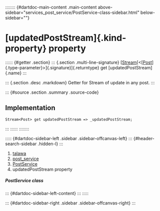 :::::::: {#dartdoc-main-content .main-content above-sidebar="services_post_service/PostService-class-sidebar.html" below-sidebar=""}
<div>

# [updatedPostStream]{.kind-property} property

</div>

:::::: {#getter .section}
::: {.section .multi-line-signature}
[[Stream](https://api.flutter.dev/flutter/dart-core/Stream-class.html)[\<[[Post](../../models_post_post_model/Post-class.html)]{.type-parameter}\>]{.signature}]{.returntype}
get [updatedPostStream]{.name}
:::

::: {.section .desc .markdown}
Getter for Stream of update in any post.
:::

::: {#source .section .summary .source-code}
## Implementation

``` language-dart
Stream<Post> get updatedPostStream => _updatedPostStream;
```
:::
::::::
::::::::

::::: {#dartdoc-sidebar-left .sidebar .sidebar-offcanvas-left}
::: {#header-search-sidebar .hidden-l}
:::

1.  [talawa](../../index.html)
2.  [post_service](../../services_post_service/)
3.  [PostService](../../services_post_service/PostService-class.html)
4.  updatedPostStream property

##### PostService class

::: {#dartdoc-sidebar-left-content}
:::
:::::

::: {#dartdoc-sidebar-right .sidebar .sidebar-offcanvas-right}
:::
